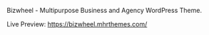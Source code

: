 Bizwheel - Multipurpose Business and Agency WordPress Theme.

Live Preview: https://bizwheel.mhrthemes.com/
